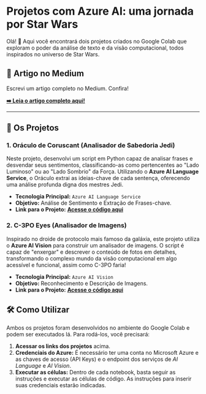 # Projetos com Azure AI: uma jornada por Star Wars

Olá! 👋 Aqui você encontrará dois projetos criados no Google Colab que exploram o poder da análise de texto e da visão computacional, todos inspirados no universo de Star Wars.

## 📖 Artigo no Medium

Escrevi um artigo completo no Medium. Confira!

**[➡️ Leia o artigo completo aqui!](https://medium.com/@giselemeliobr/use-a-força-desbravando-o-universo-com-azure-ai-e-github-copilot-32b33b198233)**


---

## 🚀 Os Projetos

### 1. Oráculo de Coruscant (Analisador de Sabedoria Jedi)

Neste projeto, desenvolvi um script em Python capaz de analisar frases e desvendar seus sentimentos, classificando-as como pertencentes ao "Lado Luminoso" ou ao "Lado Sombrio" da Força. Utilizando o **Azure AI Language Service**, o Oráculo extrai as ideias-chave de cada sentença, oferecendo uma análise profunda digna dos mestres Jedi.

* **Tecnologia Principal:** `Azure AI Language Service`
* **Objetivo:** Análise de Sentimento e Extração de Frases-chave.
* **Link para o Projeto:** **[Acesse o código aqui](https://github.com/giseleoliver9/Projetos-com-Azure-AI/blob/main/Or%C3%A1culo_de_Coruscant.ipynb)**

### 2. C-3PO Eyes (Analisador de Imagens)

Inspirado no droide de protocolo mais famoso da galáxia, este projeto utiliza o **Azure AI Vision** para construir um analisador de imagens. O script é capaz de "enxergar" e descrever o conteúdo de fotos em detalhes, transformando o complexo mundo da visão computacional em algo acessível e funcional, assim como C-3PO faria!

* **Tecnologia Principal:** `Azure AI Vision`
* **Objetivo:** Reconhecimento e Descrição de Imagens.
* **Link para o Projeto:** **[Acesse o código aqui](https://github.com/giseleoliver9/Projetos-com-Azure-AI/blob/main/Olho_de_C_3PO.ipynb)**

## 🛠️ Como Utilizar

Ambos os projetos foram desenvolvidos no ambiente do Google Colab e podem ser executados lá. Para rodá-los, você precisará:

1.  **Acessar os links dos projetos** acima.
2.  **Credenciais do Azure:** É necessário ter uma conta no Microsoft Azure e as chaves de acesso (API Keys) e o endpoint dos serviços de *AI Language* e *AI Vision*.
3.  **Executar as células:** Dentro de cada notebook, basta seguir as instruções e executar as células de código. As instruções para inserir suas credenciais estarão indicadas.
